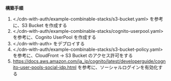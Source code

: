 **構築手順**

1. <./cdn-with-auth/example-combinable-stacks/s3-bucket.yaml> を参考に、S3 Bucket を作成する
2. <./cdn-with-auth/example-combinable-stacks/cognito-userpool.yaml> を参考に、Cognito UserPool を作成する
3. <./cdn-with-auth> をデプロイする
4. <./cdn-with-auth/example-combinable-stacks/s3-bucket-policy.yaml> を参考に、CloudFront → S3 Bucket のアクセス許可をする
5. <https://docs.aws.amazon.com/ja_jp/cognito/latest/developerguide/cognito-user-pools-social-idp.html> を参考に、ソーシャルログインを有効化する
